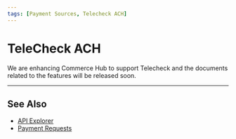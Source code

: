 ```yaml
---
tags: [Payment Sources, Telecheck ACH]
---
```



# TeleCheck ACH

We are enhancing Commerce Hub to support Telecheck and the documents related to the features will be released soon.

---

## See Also

- [API Explorer](../api/?type=post&path=/payments/v1/charges)
- [Payment Requests](?path=docs/Resources/API-Documents/Payments/Payments.md)
